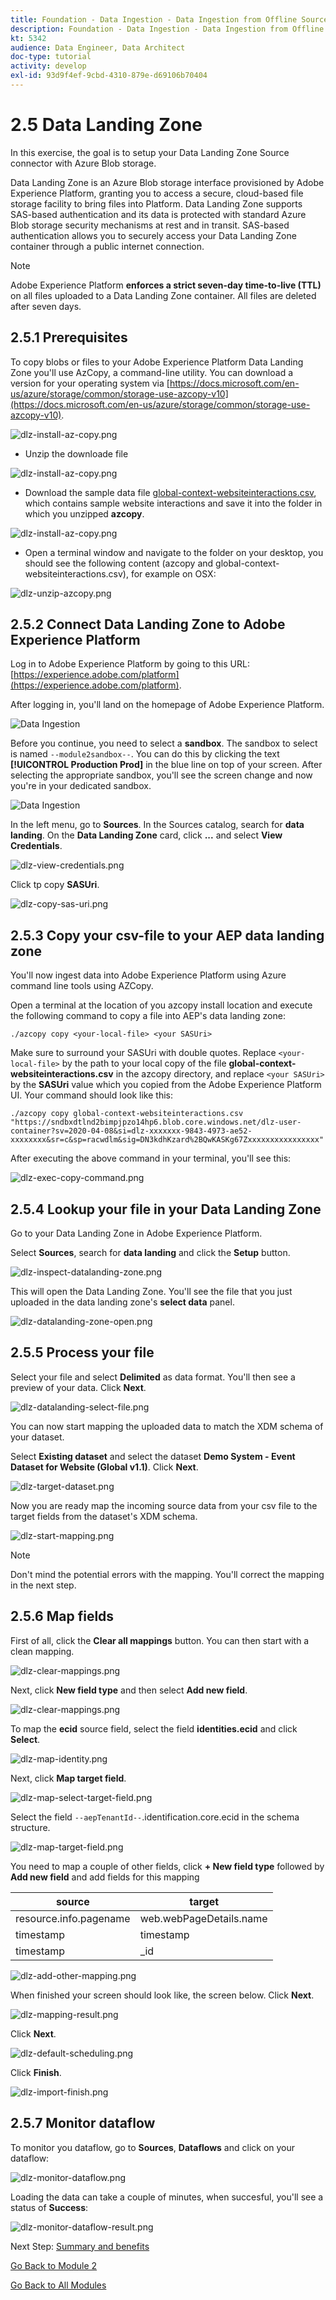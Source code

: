 ```yaml
---
title: Foundation - Data Ingestion - Data Ingestion from Offline Sources
description: Foundation - Data Ingestion - Data Ingestion from Offline Sources
kt: 5342
audience: Data Engineer, Data Architect
doc-type: tutorial
activity: develop
exl-id: 93d9f4ef-9cbd-4310-879e-d69106b70404
---
```

# 2.5 Data Landing Zone

In this exercise, the goal is to setup your Data Landing Zone Source connector with Azure Blob storage.

Data Landing Zone is an Azure Blob storage interface provisioned by Adobe Experience Platform, granting you to access a secure, cloud-based file storage facility to bring files into Platform. Data Landing Zone supports SAS-based authentication and its data is protected with standard Azure Blob storage security mechanisms at rest and in transit. SAS-based authentication allows you to securely access your Data Landing Zone container through a public internet connection.

>[!NOTE]
>
> Adobe Experience Platform **enforces a strict seven-day time-to-live (TTL)** on all files uploaded to a Data Landing Zone container. All files are deleted after seven days.


## 2.5.1 Prerequisites

To copy blobs or files to your Adobe Experience Platform Data Landing Zone you'll use AzCopy, a command-line utility. You can download a version for your operating system via [https://docs.microsoft.com/en-us/azure/storage/common/storage-use-azcopy-v10](https://docs.microsoft.com/en-us/azure/storage/common/storage-use-azcopy-v10).

![dlz-install-az-copy.png](./images/dlz-install-az-copy.png)

- Unzip the downloade file

![dlz-install-az-copy.png](./images/dlz1.png)

- Download the sample data file [global-context-websiteinteractions.csv](assets/csv/data-ingestion/global-context-websiteinteractions.csv), which contains sample website interactions and save it into the folder in which you unzipped **azcopy**.

![dlz-install-az-copy.png](./images/dlz2.png)

- Open a terminal window and navigate to the folder on your desktop, you should see the following content (azcopy and global-context-websiteinteractions.csv), for example on OSX:

![dlz-unzip-azcopy.png](./images/dlz-unzip-azcopy.png)

## 2.5.2 Connect Data Landing Zone to Adobe Experience Platform

Log in to Adobe Experience Platform by going to this URL: [https://experience.adobe.com/platform](https://experience.adobe.com/platform).

After logging in, you'll land on the homepage of Adobe Experience Platform.

![Data Ingestion](./images/home.png)

Before you continue, you need to select a **sandbox**. The sandbox to select is named ``--module2sandbox--``. You can do this by clicking the text **[!UICONTROL Production Prod]** in the blue line on top of your screen. After selecting the appropriate sandbox, you'll see the screen change and now you're in your dedicated sandbox.

![Data Ingestion](./images/sb1.png)

In the left menu, go to **Sources**. In the Sources catalog, search for **data landing**. On the **Data Landing Zone** card, click **...** and select **View Credentials**.

![dlz-view-credentials.png](./images/dlz-view-credentials.png)

Click tp copy **SASUri**.

![dlz-copy-sas-uri.png](./images/dlz-copy-sas-uri.png)

## 2.5.3 Copy your csv-file to your AEP data landing zone

You'll now ingest data into Adobe Experience Platform using Azure command line tools using AZCopy.

Open a terminal at the location of you azcopy install location and execute the following command to copy a file into AEP's data landing zone:

``./azcopy copy <your-local-file> <your SASUri>``
  
Make sure to surround your SASUri with double quotes. Replace `<your-local-file>` by the path to your local copy of the file **global-context-websiteinteractions.csv** in the azcopy directory, and replace `<your SASUri>` by the **SASUri** value which you copied from the Adobe Experience Platform UI. Your command should look like this:

```command
./azcopy copy global-context-websiteinteractions.csv "https://sndbxdtlnd2bimpjpzo14hp6.blob.core.windows.net/dlz-user-container?sv=2020-04-08&si=dlz-xxxxxxx-9843-4973-ae52-xxxxxxxx&sr=c&sp=racwdlm&sig=DN3kdhKzard%2BQwKASKg67Zxxxxxxxxxxxxxxxx"
```

After executing the above command in your terminal, you'll see this:

![dlz-exec-copy-command.png](./images/dlz-exec-copy-command.png)

## 2.5.4 Lookup your file in your Data Landing Zone

Go to your Data Landing Zone in Adobe Experience Platform.

Select **Sources**, search for **data landing** and click the **Setup** button.

![dlz-inspect-datalanding-zone.png](./images/dlz-inspect-datalanding-zone.png)

This will open the Data Landing Zone. You'll see the file that you just uploaded in the data landing zone's **select data** panel.

![dlz-datalanding-zone-open.png](./images/dlz-datalanding-zone-open.png)

## 2.5.5 Process your file

Select your file and select **Delimited** as data format. You'll then see a preview of your data. Click **Next**.

![dlz-datalanding-select-file.png](./images/dlz-datalanding-select-file.png)

You can now start mapping the uploaded data to match the XDM schema of your dataset.

Select **Existing dataset** and select the dataset **Demo System - Event Dataset for Website (Global v1.1)**. Click **Next**.

![dlz-target-dataset.png](./images/dlz-target-dataset.png)

Now you are ready map the incoming source data from your csv file to the target fields from the dataset's XDM schema.

![dlz-start-mapping.png](./images/dlz-start-mapping.png)

>[!NOTE]
>
> Don't mind the potential errors with the mapping. You'll correct the mapping in the next step.

## 2.5.6 Map fields

First of all, click the **Clear all mappings** button. You can then start with a clean mapping.

![dlz-clear-mappings.png](./images/mappings1.png)

Next, click **New field type** and then select **Add new field**.

![dlz-clear-mappings.png](./images/dlz-clear-mappings.png)

To map the **ecid** source field, select the field **identities.ecid** and click **Select**.

![dlz-map-identity.png](./images/dlz-map-identity.png)

Next, click **Map target field**.

![dlz-map-select-target-field.png](./images/dlz-map-select-target-field.png)

Select the field ``--aepTenantId--``.identification.core.ecid in the schema structure.

![dlz-map-target-field.png](./images/dlz-map-target-field.png)

You need to map a couple of other fields, click **+ New field type** followed by **Add new field** and add fields for this mapping

| source  | target  |
|---|---|
| resource.info.pagename |  web.webPageDetails.name |
| timestamp  |  timestamp |
| timestamp |  _id |

![dlz-add-other-mapping.png](./images/dlz-add-other-mapping.png)

When finished your screen should look like, the screen below. Click **Next**.

![dlz-mapping-result.png](./images/dlz-mapping-result.png)

Click **Next**.

![dlz-default-scheduling.png](./images/dlz-default-scheduling.png)

Click **Finish**.

![dlz-import-finish.png](./images/dlz-import-finish.png)

## 2.5.7 Monitor dataflow 

To monitor you dataflow, go to **Sources**, **Dataflows** and click on your dataflow:

![dlz-monitor-dataflow.png](./images/dlz-monitor-dataflow.png)

Loading the data can take a couple of minutes, when succesful, you'll see a status of **Success**:

![dlz-monitor-dataflow-result.png](./images/dlz-monitor-dataflow-result.png)

Next Step: [Summary and benefits](./summary.md)

[Go Back to Module 2](./data-ingestion.md)

[Go Back to All Modules](../../overview.md)
